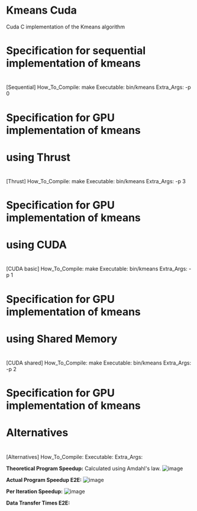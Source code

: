# Kmeans Cuda
 Cuda C implementation of the Kmeans algorithm


# Specification for sequential implementation of kmeans
#
[Sequential]
How_To_Compile: make
Executable: bin/kmeans
Extra_Args: -p 0

#
# Specification for GPU implementation of kmeans
# using Thrust
#
[Thrust]
How_To_Compile: make
Executable: bin/kmeans
Extra_Args: -p 3

#
# Specification for GPU implementation of kmeans
# using CUDA
#
[CUDA basic]
How_To_Compile: make
Executable: bin/kmeans
Extra_Args: -p 1

#
# Specification for GPU implementation of kmeans
# using Shared Memory
#
[CUDA shared]
How_To_Compile: make
Executable: bin/kmeans
Extra_Args: -p 2

#
# Specification for GPU implementation of kmeans
# Alternatives
#
[Alternatives]
How_To_Compile:
Executable:
Extra_Args:

**Theoretical Program Speedup:**
Calculated using Amdahl's law.
![image](https://github.com/user-attachments/assets/22e77bc1-bc39-47bc-8c1e-a2f523990437)

**Actual Program Speedup E2E:**
![image](https://github.com/user-attachments/assets/d06ef97c-b054-4a2e-b3c1-f12e15a62b63)

**Per Iteration Speedup:**
![image](https://github.com/user-attachments/assets/323b3cf5-5b3f-40fb-9583-cb1251883cf5)

**Data Transfer Times E2E:**


